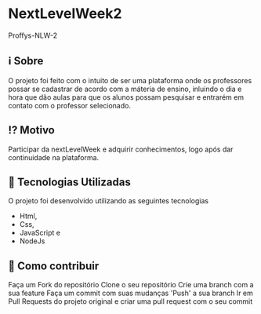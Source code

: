 # NextLevelWeek2


Proffys-NLW-2

## ℹ️ Sobre
O projeto foi feito com o intuito de ser uma plataforma onde os professores possar se cadastrar de acordo com a máteria de ensino, inluindo o dia e hora que dão aulas para que os alunos possam pesquisar e entrarém em contato com o professor selecionado.

## ⁉️ Motivo

Participar da nextLevelWeek e adquirir conhecimentos, logo após dar continuidade na plataforma.

## 🚀 Tecnologias Utilizadas

O projeto foi desenvolvido utilizando as seguintes tecnologias

* Html,
* Css,
* JavaScript e
* NodeJs

## 🔗 Como contribuir

Faça um Fork do repositório
Clone o seu repositório
Crie uma branch com a sua feature
Faça um commit com suas mudanças
'Push' a sua branch
Ir em Pull Requests do projeto original e criar uma pull request com o seu commit
